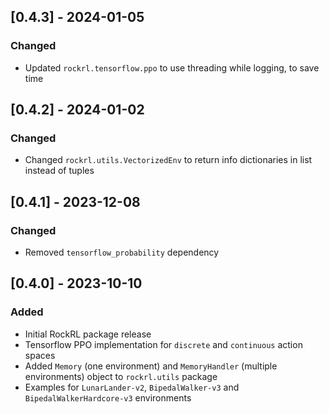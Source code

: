 ## [0.4.3] - 2024-01-05
### Changed
- Updated `rockrl.tensorflow.ppo` to use threading while logging, to save time

## [0.4.2] - 2024-01-02
### Changed
- Changed `rockrl.utils.VectorizedEnv` to return info dictionaries in list instead of tuples


## [0.4.1] - 2023-12-08
### Changed
- Removed `tensorflow_probability` dependency


## [0.4.0] - 2023-10-10
### Added
- Initial RockRL package release
- Tensorflow PPO implementation for `discrete` and `continuous` action spaces
- Added `Memory` (one environment) and `MemoryHandler` (multiple environments) object to `rockrl.utils` package
- Examples for `LunarLander-v2`, `BipedalWalker-v3` and `BipedalWalkerHardcore-v3` environments